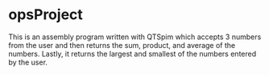 # opsProject

This is an assembly program written with QTSpim which accepts 3 numbers from the user and
then returns the sum, product, and average of the numbers. Lastly, it returns the largest and smallest
of the numbers entered by the user.
